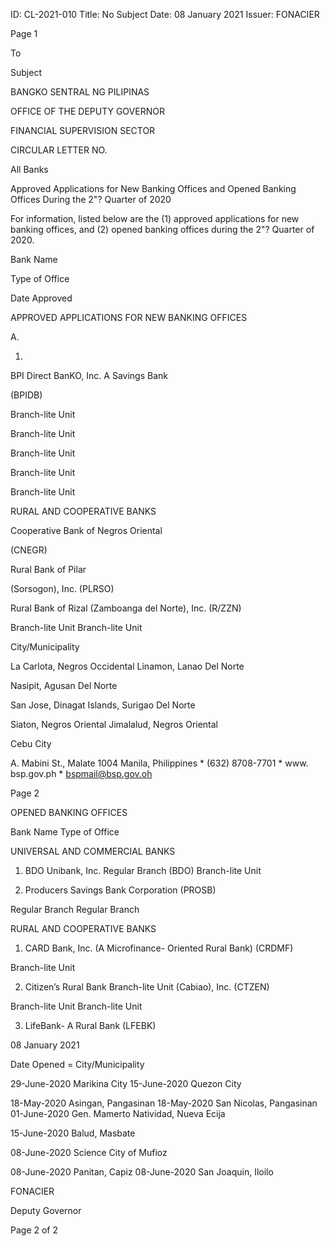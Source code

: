 ID: CL-2021-010
Title: No Subject
Date: 08 January 2021
Issuer: FONACIER

Page 1

To

Subject

BANGKO SENTRAL NG PILIPINAS

OFFICE OF THE DEPUTY GOVERNOR

FINANCIAL SUPERVISION SECTOR

CIRCULAR LETTER NO.

All Banks

Approved Applications for New Banking Offices and Opened Banking Offices During the 2"? Quarter of 2020

For information, listed below are the (1) approved applications for new banking offices, and (2) opened banking offices during the 2"? Quarter of 2020.

Bank Name

Type of Office

Date Approved

APPROVED APPLICATIONS FOR NEW BANKING OFFICES

A.

1.

BPI Direct BanKO, Inc. A Savings Bank

(BPIDB)

Branch-lite Unit

Branch-lite Unit

Branch-lite Unit

Branch-lite Unit

Branch-lite Unit

RURAL AND COOPERATIVE BANKS

Cooperative Bank of Negros Oriental

(CNEGR)

Rural Bank of Pilar

(Sorsogon), Inc. (PLRSO)

Rural Bank of Rizal (Zamboanga del Norte), Inc. (R/ZZN)

Branch-lite Unit Branch-lite Unit

City/Municipality

La Carlota, Negros Occidental Linamon, Lanao Del Norte

Nasipit, Agusan Del Norte

San Jose, Dinagat Islands, Surigao Del Norte

Siaton, Negros Oriental Jimalalud, Negros Oriental

Cebu City

A. Mabini St., Malate 1004 Manila, Philippines * (632) 8708-7701 * www. bsp.gov.ph * bspmail@bsp.gov.oh

Page 2

OPENED BANKING OFFICES

Bank Name Type of Office

UNIVERSAL AND COMMERCIAL BANKS

1. BDO Unibank, Inc. Regular Branch (BDO) Branch-lite Unit

1. Producers Savings Bank Corporation (PROSB)

Regular Branch Regular Branch

RURAL AND COOPERATIVE BANKS

1. CARD Bank, Inc. (A Microfinance- Oriented Rural Bank) (CRDMF)

Branch-lite Unit

2. Citizen’s Rural Bank Branch-lite Unit (Cabiao), Inc. (CTZEN)

Branch-lite Unit Branch-lite Unit

3. LifeBank- A Rural Bank (LFEBK)

08 January 2021

Date Opened = City/Municipality

29-June-2020 Marikina City 15-June-2020 Quezon City

18-May-2020 Asingan, Pangasinan 18-May-2020 San Nicolas, Pangasinan 01-June-2020 Gen. Mamerto Natividad, Nueva Ecija

15-June-2020 Balud, Masbate

08-June-2020 Science City of Mufioz

08-June-2020 Panitan, Capiz 08-June-2020 San Joaquin, Iloilo

FONACIER

Deputy Governor

Page 2 of 2